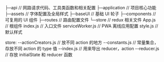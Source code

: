 ├─api                   // 网路请求代码、工具类函数和相关配置
├─application           // 项目核心功能
├─assets                // 字体配置及全局样式
├─baseUI                // 基础 UI 轮子
├─components            // 可复用的 UI 组件
├─routes                // 路由配置文件
└─store                 // redux 相关文件
  App.js                // 根组件
  index.js              // 入口文件
  serviceWorker.js      // PWA 离线应用配置
  style.js              // 默认样式


store: 
--actionCreators.js // 放不同 action 的地方
--constants.js      // 常量集合，存放不同 action 的 type 值
--index.js          // 用来导出 reducer，action
--reducer.js        // 存放 initialState 和 reducer 函数